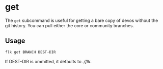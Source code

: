# get
The `get` subcommand is useful for getting a bare copy of devos without the
git history. You can pull either the core or community branches.

## Usage
```sh
flk get BRANCH DEST-DIR
```

If DEST-DIR is ommitted, it defaults to _./flk_.
